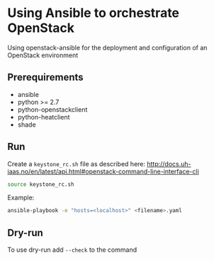 # Using Ansible to orchestrate OpenStack
Using openstack-ansible for the deployment and configuration of an OpenStack environment

## Prerequirements
  - ansible
  - python >= 2.7
  - python-openstackclient
  - python-heatclient
  - shade


## Run
Create a `keystone_rc.sh` file as described here: http://docs.uh-iaas.no/en/latest/api.html#openstack-command-line-interface-cli

```bash
source keystone_rc.sh
```

Example:
```bash
ansible-playbook -e "hosts=<localhost>" <filename>.yaml
```
## Dry-run

To use dry-run add `--check` to the command
